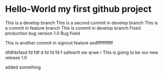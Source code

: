 # Hello-World my first github project 
This is a develop branch 
This is a second commit in develop branch 
This is a commit in feature branch
This is commit in develop branch
Fixed production bug
version 1.0
Bug fixed

This is another commit in signout feature
asdfffffffffff


dfdfdsfasd
fd
fdf
d
fd
fd
fd
f
safewrtt
ew
qrwe
r
This is going to be our new release 1.0

added something
